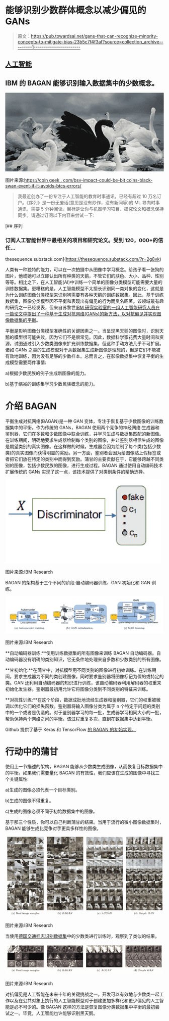 # 能够识别少数群体概念以减少偏见的 GANs

> 原文：<https://pub.towardsai.net/gans-that-can-recognize-minority-concepts-to-mitigate-bias-23b5c7f4f3af?source=collection_archive---------1----------------------->

## [人工智能](https://towardsai.net/p/category/artificial-intelligence)

## IBM 的 BAGAN 能够识别输入数据集中的少数概念。

![](img/87843689aa226d69ae8900a6ea2d61ad.png)

图片来源:[https://coin geek . com/bsv-impact-could-be-bit coins-black-swan-event-if-it-avoids-btcs-errors/](https://coingeek.com/bsv-impact-could-be-bitcoins-black-swan-event-if-it-avoids-btcs-mistakes/)

> 我最近创办了一份专注于人工智能的教育时事通讯，已经有超过 10 万名订户。《序列》是一份无废话(意思是没有炒作，没有新闻等)的 ML 导向时事通讯，需要 5 分钟阅读。目标是让你与机器学习项目、研究论文和概念保持同步。请通过订阅以下内容来尝试一下:

[](https://thesequence.substack.com/?r=2g8vk) [## 序列

### 订阅人工智能世界中最相关的项目和研究论文。受到 120，000+的信任…

thesequence.substack.com](https://thesequence.substack.com/?r=2g8vk) 

人类有一种独特的能力，可以在一次拍摄中从图像中学习概念。给孩子看一张狗的图片，他或她可以立即认出所有种类的天鹅，不管它们的肤色、大小、品种、性别等等。相比之下，在人工智能(AI)中训练一个简单的图像分类模型可能需要大量的训练数据集。更糟糕的是，人工智能模型不太擅长识别同一类对象的变化，这就是为什么训练图像分类模型来识别狗需要有各种天鹅的训练数据集。因此，基于训练数据集，图像分类模型因不平衡和表现出有偏见的行为而臭名昭著。该领域最有趣的研究之一已经发表，但来自苏黎世[IBM 研究实验室的一组人工智能研究人员在一篇论文中提出了一种基于生成对抗网络(GANs)的新方法，以对抗偏见并实现图像数据集的平衡](https://arxiv.org/abs/1803.09655)。

平衡是影响图像分类模型准确性的关键因素之一。当呈现黑天鹅的图像时，识别天鹅的模型很可能失败，因为它们不是很常见。因此，数据科学家花费大量时间和资源，试图通过引入少数类图像来扩充训练数据集，但这种手动方法几乎不可扩展。诸如 GANs 之类的生成模型对于从数据集生成新图像是理想的，但是它们不能被有效地训练，因为没有足够的少数样本。总而言之，在影像数据集中恢复平衡的生成模型需要两件事情:

a)根据少数民族的例子生成新图像的能力。

b)基于缩减的训练集学习少数民族概念的能力。

# 介绍 BAGAN

平衡生成对抗网络(BAGAN)是一种 GAN 变体，专注于恢复基于少数图像的训练数据集中的平衡。作为传统的 GANs，BAGAN 使用两个竞争的神经网络:生成器和鉴别器，它们在多数和少数图像中联合训练，并学习生成与数据集匹配的新图像。在训练期间，明确地要求生成器绘制每个类别的图像，并让鉴别器相信生成的图像是期望类别的真实图像。在这样做的时候，生成器会因为绘制了每个类(包括少数类)的真实图像而获得明显的奖励。另一方面，鉴别者会因为给图像贴上假标签或者把它们放在特定的类别中而得到奖励。蒲甘的主要贡献在于，它能够跨越不同类别的图像，包括少数民族的图像，进行生成过程。BAGAN 通过使用自动编码技术扩展传统的 GANs 实现了这一点，该技术提供了对类别条件的精确选择。

![](img/d5e3139f50b8a27a583410a42d532944.png)

图片来源:IBM Research

BAGAN 的架构基于三个不同的阶段:自动编码器训练、GAN 初始化和 GAN 训练。

![](img/5a507664d62840ec0d8bb29ace4d7f58.png)

图片来源:IBM Research

**自动编码器训练:**使用训练数据集的所有图像来训练 BAGAN 自动编码器。自动编码器没有明确的类别知识，它无条件地处理来自多数和少数类别的所有图像。

**甘初始化:**在蒲甘中，对抗模型用不同类别的图像进行初始训练。在训练期间，要求生成器为不同的类创建图像，同时要求鉴别器将图像标记为假的或特定的类。GAN 还利用自动编码器的知识进行训练，该自动编码器利用解码器的权重来初始化发生器。鉴别器最初用允许它将图像分类到不同类别的特征来训练。

**对抗性训练:**在这个阶段，数据成批地流经生成器和鉴别器，它们的权重被微调以优化它们的损失函数。鉴别器将输入图像分类为属于 n 个特定于问题的类别中的一个或者是伪造的。对于鉴别器学习的每一批，生成器学习相同大小的一批，帮助保持两个网络之间的平衡。该过程重复多次，直到在数据集中达到平衡。

Github 提供了基于 Keras 和 TensorFlow [的 BAGAN 的初始实现。](https://github.com/IBM/BAGAN)

# 行动中的蒲甘

使用上一节描述的架构，BAGAN 能够从少数类生成图像，从而恢复目标数据集中的平衡。如果我们需要量化 BAGAN 的有效性，我们应该在生成的图像中寻找三个关键属性:

a)生成的图像必须代表一个目标类别。

b)生成的图像不得重复。

c)生成的图像必须不同于初始数据集中的图像。

基于那三个性质，你可以自己判断蒲甘的结果。当用于流行的微小图像数据集时，BAGAN 能够生成比竞争对手更具多样性的图像。

![](img/d0a0410fa5c0d15da620319c8df9a72b.png)

图片来源:IBM Research

当使用[德国交通标志识别数据集](http://benchmark.ini.rub.de/?section=gtsrb&subsection=news)中的少数类进行训练时，观察到了类似的结果。

![](img/0f54e17fab52438bf101bfe13c02896c.png)

图片来源:IBM Research

对抗偏见是人工智能在未来十年的关键挑战之一。开发可以有效地与少数类一起工作以及在公共对象上执行的人工智能模型对于创建更加多样化和更少偏见的人工智能是必不可少的。像 BAGAN 这样的方法是恢复图像分类数据集中平衡的最初尝试之一。毕竟，人工智能也许能够识别黑天鹅。